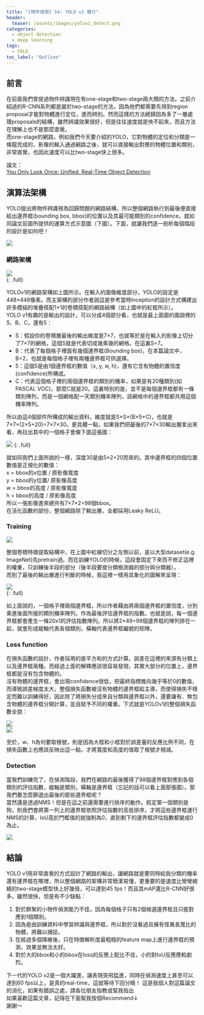 ```yaml
---
title: "[物件偵測] S4: YOLO v1 簡介"
header:
  teaser: /assets/images/yolov1_detect.png
categories:
  - object detection
  - deep learning
tags:
  - YOLO
toc_label: "Outline"
---
```


## 前言
在前面我們曾提過物件辨識現在有one-stage和two-stage兩大類的方法。之前介紹過的R-CNN系列都是屬於two-stage的方法，因為他們都需要先得到region proposal才能對物體進行定位，進而辨別。然而這樣的方法總歸因為多了一層處理proposals的結構，雖然辨識效果很好，但是往往速度就是快不起來，而且方法在理解上也不是那麼直覺。  
而one-stage的網路，例如我們今天要介紹的YOLO，它對物體的定位和分類是一條龍完成的，影像的輸入通過網路之後，就可以直接輸出對應的物體位置和類別，非常直覺，也因此速度可以比two-stage快上很多。  

論文：  
[You Only Look Once: Unified, Real-Time Object Detection](https://pjreddie.com/media/files/papers/yolo.pdf)  


## 演算法架構
YOLO提出將物件辨識視為回歸問題的網路結構，所以整個網路執行到最後便直接給出邊界框(bounding box, bbox)的位置以及其最可能類別的confidence。就如同論文前面所提供的運算方式示意圖（下圖）。下面，就讓我們逐一剖析每個階段的設計是如何吧！  

![](/assets/images/yolov1-paper01.png)  

### 網路架構
![](/assets/images/yolov1-paper02.png)  
{: .full}  

YOLOv1的網路架構如上圖所示。在輸入的圖像維度部分，YOLO的設定是448×448像素。而主架構的部分作者說這是參考當時Inception的設計方式構建出許多模組的堆疊搭配1×1的卷積搭配的網路結構（如上圖中的紅框所示）。  
YOLO v1有趣的是輸出的設計，可以分成4個部分看，也就是最上面圖的圖說裡的S、B、C，還有5：  
* S：假設你的卷積層最後的輸出維度是7×7，也就等於是在輸入的影像上切分了7×7的網格，這個S就是代表切成幾乘幾的網格。在這裏S=7。
* B：代表了每個格子裡面有幾個邊界框(Bounding box)，在本篇論文中，B=2，也就是每個格子裡有兩種邊界框可供選擇。
* 5：這個5是由1個邊界框的數值（x, y, w, h)，還有它含有物體的置信度(confidence)所構成。
* C：代表這個格子裡的兩個邊界框的類別的機率，如果是有20種類別(如PASCAL VOC)，那麼C就是20。這裏特別的是，並不是每個邊界框都有一條類別陣列，而是一個網格配一天類別機率陣列，該網格中的邊界框都共用這個機率陣列。  

所以由這4個部件所構成的輸出資料，維度就是S×S×(B×5+C)，也就是7×7×(2×5+20)=7×7×30。更具體一點，如果我們把最後的7×7×30輸出層拿出來看，再拉出其中的一個格子會像下面這張圖：  

![](/assets/images/yolov1_output.png)
{: .full}  

就如同我們上面所說的一樣，深度30是由5×2+20而來的。其中邊界框的四個位置數值是正規化的數值：  
x = bbox的x位置 / 原影像寬度  
y = bbox的y位置/ 原影像高度  
w = bbox的高度 / 原影像寬度  
h = bbox的高度 / 原影像高度  
所以一張影像進來總共有7×7×2=98個bbox。  
在活化函數的部份，整個網路除了輸出層，全都採用Leaky ReLU。  

### Training
![](/assets/images/yolov1_detector.png)  

整個卷積特徵提取結構中，在上圖中紅線切分之左側以前，是以大型dataset(e.g. ImageNet)先pretrain過。而在訓練YOLO的時候，這段會固定下來而不修正這裡的權重，只訓練後半段的部分（後半段要接分類檢測器的部分與分類器）。  
而到了最後的輸出層進行判斷的時候，我這裡一樣用具象化的圖解來呈現：  

![](/assets/images/yolov1_detect.png)  
{: .full}

如上面說的，一個格子裡兩個邊界框，所以作者藉由將兩個邊界框的置信度，分別乘進後面所接的類別機率陣列，作為最後評估邊界框的指數。也就是說，每一個邊界框都會產生一條20x1的評估指數陣列。所以將2×49=98個邊界框的陣列排在一起，就會形成縱軸代表各個類別，橫軸代表邊界框編號的矩陣。  

### Loss function
在損失函數的設計，作者採用的是平方和的方式計算。誤差在這裡的來源有分類上以及邊界框兩種。而經過上面的解釋應該很容易發現，其實大部分的位置上，邊界框都是沒有包含物體的。  
沒有物體的邊界框，會出現confidence很低，把最終指標推向幾乎等於0的數值，而導致誤差梯度太大，整個損失函數被沒有物體的邊界框給主導，而使得損失不穩定而難以訓練得好。因此除了將損失分成來自分類與邊界框以外，還要讓有、無包含物體的邊界框分開計算，並且賦予不同的權重。下式就是YOLOv1的整個損失函數全貌：  

![](/assets/images/yolov1-paper03.png)  
![](/assets/images/yolov1-paper04.png)  

至於，w、h為何要取根號，則是因為大框和小框對於誤差量的反應比例不同，在損失函數上也應該反映出這一點，才將寬度和高度的值取了根號才相減。  

### Detection
當我們訓練完了，在偵測階段，我們在網路的最後獲得了98個邊界框對應到各個類別的評估指數，縱軸是類別，橫軸是邊界框（忘記的話可以看上面那張圖）。那我們要怎麼篩選出最後的那些邊界框呢？  
當然還是透過NMS！但是在這之前還需要進行排序的動作。假定第一個類別是狗，則我們會將第一列上的邊界框依照評估指數的高低排序，才將這些邊界框運行NMS的計算，IoU高於門檻值的就強制為0，直到剩下的邊界框評估指數都變成0為止。  

![](/assets/images/yolov1_predict.png)  


## 結論
YOLO v1用非常直覺的方式設計了網路的輸出，讓網路就是要同時給我分類的機率還有邊界框在哪裡，所以整個網路的架構非常簡潔易懂，更重要的是速度比彎彎繞繞的two-stage模型快上好幾倍，可以達到45 fps！而且其mAP還比R-CNN好很多。雖然很快，但是有不少缺點：  
1. 對於群聚的小物件偵測能力不佳，因為每個格子只有2個候選邊界框且只能對應到1個類別。
2. 因為是由訓練資料中學習辨識與邊界框，所以對於沒看過且擁有怪異長寬比的物體，將難以捕捉。
3. 在經過多個降維後，只在特徵解析度最粗糙的feature map上進行邊界框的預測，效果並無法太好。
4. 對於大的bbox和小的bbox在loss的反應上配比不佳，小的對IoU反應應較劇烈。  

下一代的YOLO v2是一個大躍進，讓表現突飛猛進，同時在偵測速度上甚至可以達到60 fps以上，是真的real-time，這就等待下回分曉！
這是我個人對這篇論文的消化，如果有錯誤之處，請各位朋友指教或幫我指出  
如果喜歡這篇文章，記得在下面幫我按個Recommend↓  
謝謝～